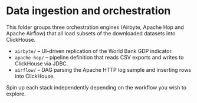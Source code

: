 # Data ingestion and orchestration

This folder groups three orchestration engines (Airbyte, Apache Hop and Apache Airflow) that
all load subsets of the downloaded datasets into ClickHouse.

* `airbyte/` – UI-driven replication of the World Bank GDP indicator.
* `apache-hop/` – pipeline definition that reads CSV exports and writes to ClickHouse via JDBC.
* `airflow/` – DAG parsing the Apache HTTP log sample and inserting rows into ClickHouse.

Spin up each stack independently depending on the workflow you wish to explore.
